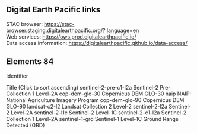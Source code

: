 ## Digital Earth Pacific links

STAC browser: https://stac-browser.staging.digitalearthpacific.org/?.language=en   
Web services: https://ows.prod.digitalearthpacific.io/  
Data access information: https://digitalearthpacific.github.io/data-access/


## Elements 84

Identifier
	
Title
(Click to sort ascending)
sentinel-2-pre-c1-l2a	Sentinel-2 Pre-Collection 1 Level-2A
cop-dem-glo-30	Copernicus DEM GLO-30
naip	NAIP: National Agriculture Imagery Program
cop-dem-glo-90	Copernicus DEM GLO-90
landsat-c2-l2	Landsat Collection 2 Level-2
sentinel-2-l2a	Sentinel-2 Level-2A
sentinel-2-l1c	Sentinel-2 Level-1C
sentinel-2-c1-l2a	Sentinel-2 Collection 1 Level-2A
sentinel-1-grd	Sentinel-1 Level-1C Ground Range Detected (GRD)
